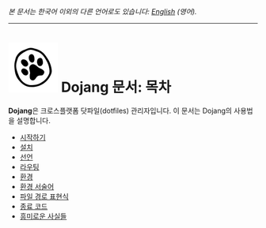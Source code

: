 *본 문서는 한국어 이외의 다른 언어로도 있습니다: [English](README.en.md)
(영어).*

----

![](../cat-pow.svg)
Dojang 문서: 목차
=================

**Dojang**은 크로스플랫폼 닷파일(dotfiles) 관리자입니다.  이 문서는 Dojang의
사용법을 설명합니다.

 -  [시작하기](start.ko.md)
 -  [설치](installation.ko.md)
 -  [선언](manifest.ko.md)
 -  [라우팅](routing.ko.md)
 -  [환경](environment.ko.md)
 -  [환경 서술어](environment-predicate.ko.md)
 -  [파일 경로 표현식](file-path-expression.ko.md)
 -  [종료 코드](exit-codes.ko.md)
 -  [흥미로운 사실들](fun-facts.ko.md)
